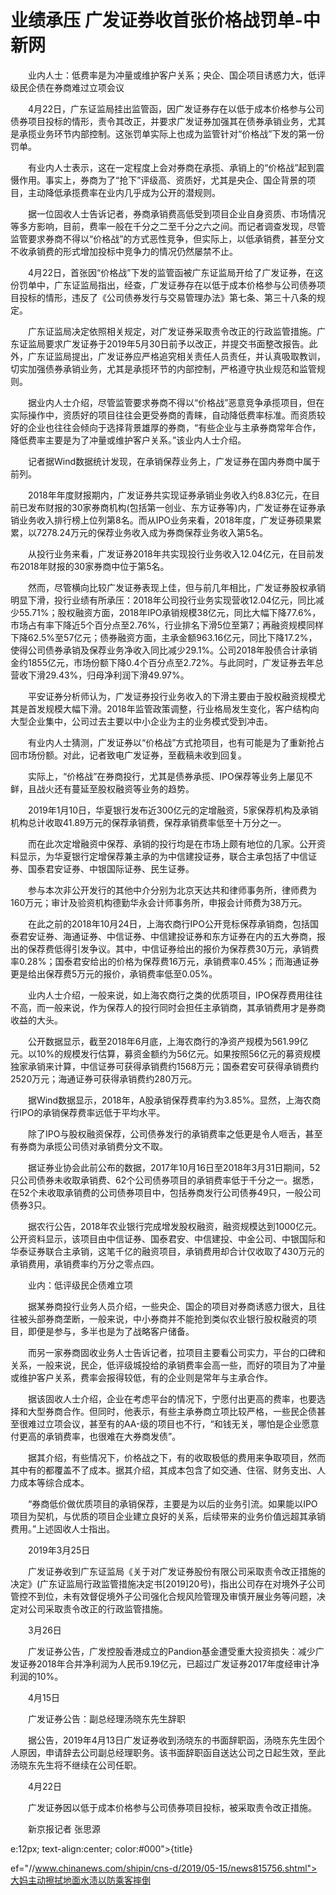 # 业绩承压 广发证券收首张价格战罚单-中新网

　　业内人士：低费率是为冲量或维护客户关系；央企、国企项目诱惑力大，低评级民企债在券商难过立项会议

　　4月22日，广东证监局挂出监管函，因广发证券存在以低于成本价格参与公司债券项目投标的情形，责令其改正，并要求广发证券加强其在债券承销业务，尤其是承揽业务环节内部控制。这张罚单实际上也成为监管针对“价格战”下发的第一份罚单。

　　有业内人士表示，这在一定程度上会对券商在承揽、承销上的“价格战”起到震慑作用。事实上，券商为了“抢下”评级高、资质好，尤其是央企、国企背景的项目，主动降低承揽费率在业内几乎成为公开的潜规则。

　　据一位固收人士告诉记者，券商承销费高低受到项目企业自身资质、市场情况等多方影响，目前，费率一般在千分之二至千分之六之间。而记者调查发现，尽管监管要求券商不得以“价格战”的方式恶性竞争，但实际上，以低承销费，甚至分文不收承销费的形式增加投标中竞争力的情况仍然屡禁不止。

　　4月22日，首张因“价格战”下发的监管函被广东证监局开给了广发证券，在这份罚单中，广东证监局指出，经查，广发证券存在以低于成本价格参与公司债券项目投标的情形，违反了《公司债券发行与交易管理办法》第七条、第三十八条的规定。

　　广东证监局决定依照相关规定，对广发证券采取责令改正的行政监管措施。广东证监局要求广发证券于2019年5月30日前予以改正，并提交书面整改报告。此外，广东证监局提出，广发证券应严格追究相关责任人员责任，并认真吸取教训，切实加强债券承销业务，尤其是承揽环节的内部控制，严格遵守执业规范和监管规则。

　　据业内人士介绍，尽管监管要求券商不得以“价格战”恶意竞争承揽项目，但在实际操作中，资质好的项目往往会更受券商的青睐，自动降低费率标准。而资质较好的企业也往往会倾向于选择背景雄厚的券商，“有些企业与主承券商常年合作，降低费率主要是为了冲量或维护客户关系。”该业内人士介绍。

　　记者据Wind数据统计发现，在承销保荐业务上，广发证券在国内券商中属于前列。

　　2018年年度财报期内，广发证券共实现证券承销业务收入约8.83亿元，在目前已发布财报的30家券商机构(包括第一创业、东方证券等)内，广发证券在证券承销业务收入排行榜上位列第8名。而从IPO业务来看，2018年度，广发证券硕果累累，以7278.24万元的保荐业务收入成为券商保荐业务收入第5名。

　　从投行业务来看，广发证券2018年共实现投行业务收入12.04亿元，在目前发布2018年财报的30家券商中位于第5名。

　　然而，尽管横向比较广发证券表现上佳，但与前几年相比，广发证券股权承销明显下滑，投行业绩有所承压：2018年公司投行业务实现营收12.04亿元，同比减少55.71%；股权融资方面，2018年IPO承销规模38亿元，同比大幅下降77.6%，市场占有率下降近5个百分点至2.76%，行业排名下滑5位至第7；再融资规模同样下降62.5%至57亿元；债券融资方面，主承金额963.16亿元，同比下降17.2%，使得公司债券承销及保荐业务净收入同比减少29.1%。公司2018年股债合计承销金约1855亿元，市场份额下降0.4个百分点至2.72%。与此同时，广发证券去年总营收下滑29.43%，归母净利润下滑49.97%。

　　平安证券分析师认为，广发证券投行业务收入的下滑主要由于股权融资规模尤其是首发规模大幅下滑。2018年监管政策调整，行业格局发生变化，客户结构向大型企业集中，公司过去主要以中小企业为主的业务模式受到冲击。

　　有业内人士猜测，广发证券以“价格战”方式抢项目，也有可能是为了重新抢占回市场份额。对此，记者致电广发证券，至截稿未收到回复。

　　实际上，“价格战”在券商投行，尤其是债券承揽、IPO保荐等业务上屡见不鲜，且战火还有蔓延至股权融资等业务的趋势。

　　2019年1月10日，华夏银行发布近300亿元的定增融资，5家保荐机构及承销机构总计收取41.89万元的保荐承销费，保荐承销费率低至十万分之一。

　　而在此次定增融资中保荐、承销的投行均是在市场上颇有地位的几家。公开资料显示，为华夏银行定增保荐兼主承的为中信建投证券，联合主承包括了中信证券、国泰君安证券、中银国际证券、民生证券。

　　参与本次非公开发行的其他中介分别为北京天达共和律师事务所，律师费为160万元；审计及验资机构德勤华永会计师事务所，申报会计师费为38万元。

　　在此之前的2018年10月24日，上海农商行IPO公开竞标保荐承销商，包括国泰君安证券、海通证券、中信证券、中信建投证券和东方证券在内的五大券商，报出的保荐费低得引发争议。其中，中信证券给出的报价为保荐费30万元，承销费率0.28%；国泰君安给出的价格为保荐费16万元，承销费率0.45%；而海通证券更是给出保荐费5万元的报价，承销费率低至0.05%。

　　业内人士介绍，一般来说，如上海农商行之类的优质项目，IPO保荐费用往往不高，而一般来说，作为保荐人的投行同时会担任主承销商，其承销费用才是券商收益的大头。

　　公开数据显示，截至2018年6月底，上海农商行的净资产规模为561.99亿元。以10%的规模发行估算，募资金额约为56亿元。如果按照56亿元的募资规模独家承销来计算，中信证券可获得承销费约1568万元；国泰君安可获得承销费约2520万元；海通证券可获得承销费约280万元。

　　据Wind数据显示，2018年，A股承销保荐费率约为3.85%。显然，上海农商行IPO的承销保荐费率远低于平均水平。

　　除了IPO与股权融资保荐，公司债券发行的承销费率之低更是令人咂舌，甚至有券商为承揽公司债对承销费分文不取。

　　据证券业协会此前公布的数据，2017年10月16日至2018年3月31日期间，52只公司债券未收取承销费、62个公司债券项目的承销费率低于千分之一。据悉，在52个未收取承销费的公司债券项目中，包括券商发行公司债券49只，一般公司债券3只。

　　据农行公告，2018年农业银行完成增发股权融资，融资规模达到1000亿元。公开资料显示，该项目由中信证券、国泰君安、中信建投、中金公司、中银国际和华泰证券联合主承销，这笔千亿的融资项目，承销费用却合计仅收取了430万元的承销费用，承销费率约万分之零点四。

　　业内：低评级民企债难立项

　　据某券商投行业务人员介绍，一些央企、国企的项目对券商诱惑力很大，且往往被头部券商垄断，一般来说，中小券商并不能抢到类似农业银行股权融资的项目，即便是参与，多半也是为了战略客户储备。

　　而另一家券商固收业务人士告诉记者，拉项目主要看公司实力，平台的口碑和关系，一般来说，民企，低评级城投给的承销费率会高一些，而好的项目为了冲量或维护客户关系，费率会报得较低，有的企业则是常年与主承合作。

　　据该固收人士介绍，企业在考虑平台的情况下，宁愿付出更高的费率，也要选择和大型券商合作。但同时，他表示，有些主承券商立项比较严格，一些民企债甚至很难过立项会议，甚至有的AA-级的项目也不行，“和钱无关，哪怕是企业愿意付更高的承销费率，也很难在大券商发债”。

　　据其介绍，有些情况下，价格战之下，有的收取极低的费用来争取项目，然而其中有的都覆盖不了成本。据其介绍，其成本包含了如交通、住宿、财务支出、人力成本等综合成本。

　　“券商低价做优质项目的承销保荐，主要是为以后的业务引流。如果能以IPO项目为契机，与优质的项目企业建立良好的关系，后续带来的业务价值远超其承销费用。”上述固收人士指出。

　　2019年3月25日

　　广发证券收到广东证监局《关于对广发证券股份有限公司采取责令改正措施的决定》(广东证监局行政监管措施决定书[2019]20号)，指出公司存在对境外子公司管控不到位，未有效督促境外子公司强化合规风险管理及审慎开展业务等问题，决定对公司采取责令改正的行政监管措施。

　　3月26日

　　广发证券公告，广发控股香港成立的Pandion基金遭受重大投资损失：减少广发证券2018年合并净利润为人民币9.19亿元，已超过广发证券2017年度经审计净利润的10%。

　　4月15日

　　广发证券公告：副总经理汤晓东先生辞职

　　据公告，2019年4月13日广发证券收到汤晓东的书面辞职函，汤晓东先生因个人原因，申请辞去公司副总经理职务。该书面辞职函自送达公司之日起生效，至此汤晓东先生将不继续在公司任职。

　　4月22日

　　广发证券因以低于成本价格参与公司债券项目投标，被采取责令改正措施。

　　新京报记者 张思源

e:12px; text-align:center; color:#000">{title}

ef="//www.chinanews.com/shipin/cns-d/2019/05-15/news815756.shtml">大妈主动擦拭地面水渍以防乘客摔倒
